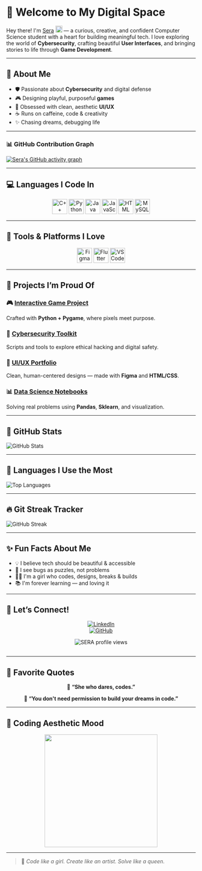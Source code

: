    # 💖 Welcome to My Digital Space

Hey there! I'm <a href="https://www.linkedin.com/in/sera-liz-david-6842a8327">Sera</a> <img src="https://media.giphy.com/media/hvRJCLFzcasrR4ia7z/giphy.gif" width="18px"> — a curious, creative, and confident Computer Science student with a heart for building meaningful tech. I love exploring the world of **Cybersecurity**, crafting beautiful **User Interfaces**, and bringing stories to life through **Game Development**.

---

## 🌸 About Me

- 🛡️ Passionate about **Cybersecurity** and digital defense  
- 🎮 Designing playful, purposeful **games**  
- 🎨 Obsessed with clean, aesthetic **UI/UX**  
- ☕ Runs on caffeine, code & creativity  
- ✨ Chasing dreams, debugging life

---


### 📊 GitHub Contribution Graph
[![Sera's GitHub activity graph](https://github-readme-activity-graph.vercel.app/graph?username=sera-liz&theme=react-light)](https://github.com/sera-liz)



---

## 💻 Languages I Code In

<p align="center">
  <img src="https://img.icons8.com/color/48/000000/c-plus-plus-logo.png" alt="C++" width="40"/>
  <img src="https://img.icons8.com/color/48/000000/python.png" alt="Python" width="40"/>
  <img src="https://img.icons8.com/color/48/000000/java-coffee-cup-logo.png" alt="Java" width="40"/>
  <img src="https://img.icons8.com/color/48/000000/javascript.png" alt="JavaScript" width="40"/>
  <img src="https://img.icons8.com/color/48/000000/html-5--v1.png" alt="HTML" width="40"/>
  <img src="https://img.icons8.com/color/48/000000/mysql-logo.png" alt="MySQL" width="40"/>
</p>

---

## 🎀 Tools & Platforms I Love

<p align="center">
  <img src="https://img.icons8.com/color/48/000000/figma.png" alt="Figma" width="40"/>
  <img src="https://img.icons8.com/color/48/000000/flutter.png" alt="Flutter" width="40"/>
  <img src="https://img.icons8.com/color/48/000000/visual-studio-code-2019.png" alt="VSCode" width="40"/>
</p>

---

## 🌟 Projects I’m Proud Of

### 🎮 [Interactive Game Project](https://github.com/SERA-USERNAME)  
Crafted with **Python + Pygame**, where pixels meet purpose.

### 🔐 [Cybersecurity Toolkit](https://github.com/SERA-USERNAME)  
Scripts and tools to explore ethical hacking and digital safety.

### 🎨 [UI/UX Portfolio](https://github.com/SERA-USERNAME)  
Clean, human-centered designs — made with **Figma** and **HTML/CSS**.

### 📊 [Data Science Notebooks](https://github.com/SERA-USERNAME/Data-Science)  
Solving real problems using **Pandas**, **Sklearn**, and visualization.

---

## 🌸 GitHub Stats

![GitHub Stats](https://github-readme-stats.vercel.app/api?username=sera-liz&show_icons=true&theme=rose_pine)

---

## 🧁 Languages I Use the Most

![Top Languages](https://github-readme-stats.vercel.app/api/top-langs/?username=sera-liz&layout=compact&theme=rose_pine)

---

## 🔥 Git Streak Tracker

![GitHub Streak](https://streak-stats.demolab.com/?user=sera-liz&theme=rose_pine)

---

## ✨ Fun Facts About Me

- 💡 I believe tech should be beautiful & accessible  
- 🧠 I see bugs as puzzles, not problems  
- 👩‍💻 I'm a girl who codes, designs, breaks & builds  
- 📚 I'm forever learning — and loving it

---

## 💌 Let’s Connect!

<div align="center">

[![LinkedIn](https://img.shields.io/badge/LinkedIn-FFC0CB?style=for-the-badge&logo=linkedin&logoColor=white)](https://linkedin.com/in/sera-liz-david-6842a8327)  
[![GitHub](https://img.shields.io/badge/GitHub-F4A7B9?style=for-the-badge&logo=github&logoColor=white)](https://github.com/sera-liz)

<p align="center">
  <img src="https://komarev.com/ghpvc/?username=sera-liz&label=Profile%20views&color=ffb6c1&style=flat" alt="SERA profile views" />
</p>

<img src="https://www.animatedimages.org/data/media/562/animated-line-image-0324.gif" height="1px" width="100%" />

</div>

---

## 💬 Favorite Quotes

<div align="center">

🌼 **“She who dares, codes.”**  
  
🌼 **“You don't need permission to build your dreams in code.”**

</div>

---

## 🧁 Coding Aesthetic Mood

<p align="center">
  <img src="https://media.giphy.com/media/lP8xu5t2DLGG045H8F/giphy.gif" width="300"/>
  
</p>

---

> 📝 *Code like a girl. Create like an artist. Solve like a queen.*
